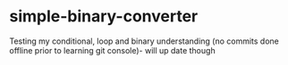 # simple-binary-converter
Testing my conditional, loop and binary understanding (no commits done offline prior to learning git console)- will up date though
